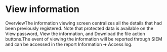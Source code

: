 # View information 

OverviewThe information viewing screen centralizes all the details that had been previously registered. Note that protected data is available on the View password, View the information, and Download the file action buttons.The event of viewing the information will be reported through SIEM and can be accessed in the report Information ➔ Access log.